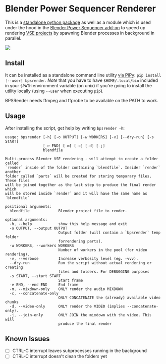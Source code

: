 # Blender Power Sequencer Renderer

This is a [standalone python package](https://pypi.org/project/bpsrender/) as well as a module which is used under the hood in the [Blender Power Sequencer add-on](https://github.com/GDquest/Blender-power-sequencer) to speed up rendering [VSE projects](https://docs.blender.org/manual/en/dev/editors/vse/index.html) by spawning Blender processes in background in parallel.

![](https://i.imgur.com/BndLccL.gif)


## Install

It can be installed as a standalone command line utility [via PiPy](https://pypi.org/project/bpsrender/): `pip install [--user] bpsrender`. *Note* that you have to have `$HOME/.local/bin` included in your `$PATH` environment variable (on unix) if you're going to install the utility locally (using `--user` when executing `pip`).

BPSRender needs ffmpeg and ffprobe to be available on the PATH to work.

## Usage

After installing the script, get help by writing `bpsrender -h`:

```
usage: bpsrender [-h] [-o OUTPUT] [-w WORKERS] [-v] [--dry-run] [-s START]
                 [-e END] [-m] [-c] [-d] [-j]
                 blendfile

Multi-process Blender VSE rendering - will attempt to create a folder called
`render` inside of the folder containing `blendfile`. Insider `render` another
folder called `parts` will be created for storing temporary files. These files
will be joined together as the last step to produce the final render which
will be stored inside `render` and it will have the same name as `blendfile`

positional arguments:
  blendfile             Blender project file to render.

optional arguments:
  -h, --help            show this help message and exit
  -o OUTPUT, --output OUTPUT
                        Output folder (will contain a `bpsrender` temp folder
                        forrendering parts).
  -w WORKERS, --workers WORKERS
                        Number of workers in the pool (for video rendering).
  -v, --verbose         Increase verbosity level (eg. -vvv).
  --dry-run             Run the script without actual rendering or creating
                        files and folders. For DEBUGGING purposes
  -s START, --start START
                        Start frame
  -e END, --end END     End frame
  -m, --mixdown-only    ONLY render the audio MIXDOWN
  -c, --concatenate-only
                        ONLY CONCATENATE the (already) available video chunks
  -d, --video-only      ONLY render the VIDEO (implies --concatenate-only).
  -j, --join-only       ONLY JOIN the mixdown with the video. This will
                        produce the final render
```

## Known Issues

- [  ] CTRL-C interrupt leaves subprocesses running in the background
- [  ] CTRL-C interrupt doesn't clean the folders yet
